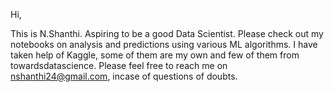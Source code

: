 Hi,

This is N.Shanthi. Aspiring to be a good Data Scientist.
Please check out my notebooks on analysis and predictions using various ML algorithms. 
I have taken help of Kaggle, some of them are my own and few of them from towardsdatascience.
Please feel free to reach me on nshanthi24@gmail.com, incase of questions of doubts.

